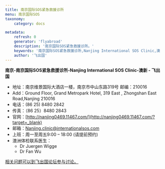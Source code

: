 ```yaml
---
title: 南京国际SOS紧急救援诊所
menu: 南京国际SOS
taxonomy:
    category: docs

metadata:
    refresh: 0
    generator: 'flyabroad'
    description: '南京国际SOS紧急救援诊所。'
    keywords: '南京国际SOS紧急救援诊所,Nanjing International SOS Clinic,澳'
    author: '飞出国'
---
```


**南京-南京国际SOS紧急救援诊所-Nanjing International SOS Clinic-澳新 - 飞出国**

- 地址：南京维景国际大酒店一楼，南京市中山东路319号 邮编：210016
- Add：Ground Floor, Grand Metropark Hotel, 319 East , Zhongshan East Road,Nanjing 210016
- 电话：(86 25) 8480 2842
- 传真：（86 25）8480 2843
- 官网：[http://nanjing0469.11467.com/](http://nanjing0469.11467.com/?target=_blank)
- 邮箱：Nanjing.clinic@internationalsos.com
- 上班：周一至周五9:00 – 18:00 (请提前预约)
- 澳洲体检联系医生：
	- Dr Juergen Wigge
	- Dr Fan Wu

[相关问题可以到飞出国论坛参与讨论。](http://bbs.fcgvisa.com/t/3359?target=_blank)